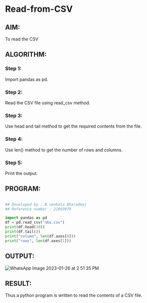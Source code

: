 # Read-from-CSV

## AIM:
To read the CSV
## ALGORITHM:
### Step 1:
Import pandas as pd.
### Step 2:
Read the CSV file using read_csv method.
### Step 3:
Use head and tail method to get the required contents from the file.
### Step 4:
Use len() method to get the number of rows and columns.
### Step 5:
Print the output.
## PROGRAM:
```python

## Developed by : B.venkata Bharadwaj
## Reference number : 22003979

import pandas as pd
df = pd.read_csv("nba.csv")
print(df.head(10))
print(df.tail())
print("column", len(df.axes[0]))
print("rows", len(df.axes[1]))
```
## OUTPUT:
![WhatsApp Image 2023-01-26 at 2 51 35 PM](https://user-images.githubusercontent.com/119560345/214806283-a764832c-911e-473c-bc22-9deab9d160d4.jpeg)

## RESULT:
Thus a python program is written to read the contents of a CSV file.
